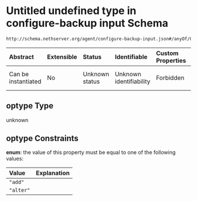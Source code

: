 # Untitled undefined type in configure-backup input Schema

```txt
http://schema.nethserver.org/agent/configure-backup-input.json#/anyOf/0/properties/optype
```



| Abstract            | Extensible | Status         | Identifiable            | Custom Properties | Additional Properties | Access Restrictions | Defined In                                                                                |
| :------------------ | :--------- | :------------- | :---------------------- | :---------------- | :-------------------- | :------------------ | :---------------------------------------------------------------------------------------- |
| Can be instantiated | No         | Unknown status | Unknown identifiability | Forbidden         | Allowed               | none                | [configure-backup-input.json\*](agent/configure-backup-input.json "open original schema") |

## optype Type

unknown

## optype Constraints

**enum**: the value of this property must be equal to one of the following values:

| Value     | Explanation |
| :-------- | :---------- |
| `"add"`   |             |
| `"alter"` |             |
